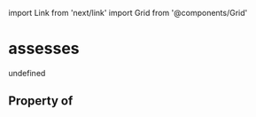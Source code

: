 import Link from 'next/link'
import Grid from '@components/Grid'

# assesses

undefined

## Property of



